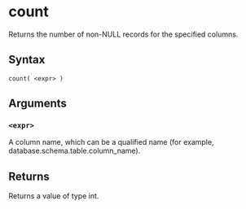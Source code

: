# count

Returns the number of non-NULL records for the specified columns.

## Syntax

```scope
count( <expr> )
```

## Arguments

### `<expr>`

A column name, which can be a qualified name (for example, database.schema.table.column_name).

## Returns

Returns a value of type int.
